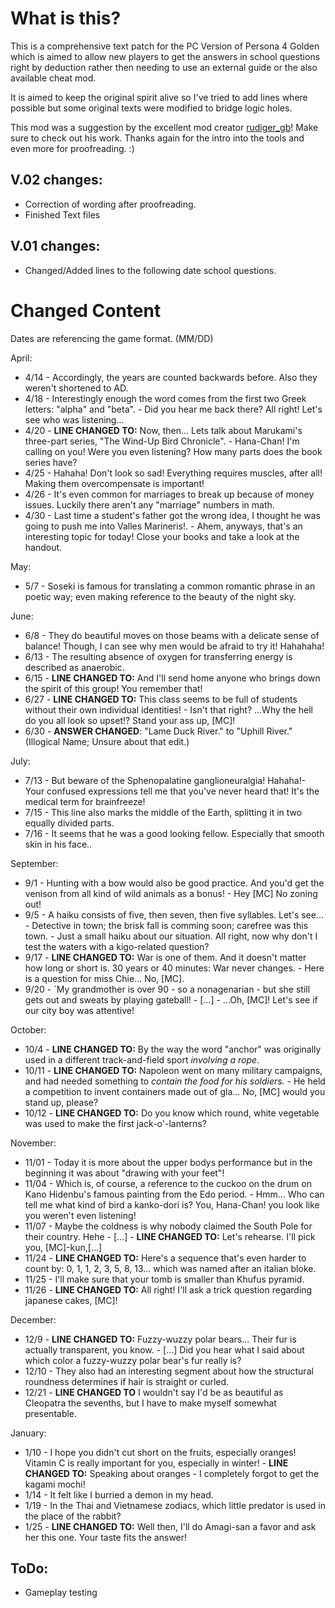 # What is this?

This is a comprehensive text patch for the PC Version of Persona 4 Golden which is aimed to allow new players to get the answers in school questions right by deduction rather then needing to use an external guide or the also available cheat mod.

It is aimed to keep the original spirit alive so I've tried to add lines where possible but some  original texts were modified to bridge logic holes. 

This mod was a suggestion by the excellent mod creator [rudiger_gb](https://gamebanana.com/members/1491857)! Make sure to check out his work. Thanks again for the intro into the tools and even more for proofreading. :) 

## V.02 changes:
- Correction of wording after proofreading.
- Finished Text files

## V.01 changes:
- Changed/Added lines to the following date school questions. 

# Changed Content

Dates are referencing the game format. (MM/DD)

April:
* 4/14 - Accordingly, the years are counted backwards before. Also they weren't shortened to AD.
* 4/18 - Interestingly enough the word comes from the first two Greek letters: "alpha" and "beta". - Did you hear me back there? All right! Let's see who was listening...
* 4/20 - **LINE CHANGED TO:** Now, then... Lets talk about Marukami's three-part series, "The Wind-Up Bird Chronicle". - Hana-Chan! I'm calling on you! Were you even listening? How many parts does the book series have?
* 4/25 - Hahaha! Don't look so sad! Everything requires muscles, after all! Making them overcompensate is important!
* 4/26 - It's even common for marriages to break up because of money issues. Luckily there aren't any "marriage" numbers in math.
* 4/30 - Last time a student's father got the wrong idea, I thought he was going to push me into Valles Marineris!. - Ahem, anyways, that's an interesting topic for today! Close your books and take a look at the handout. 

May:
* 5/7 - Soseki is famous for translating a common romantic phrase in an poetic way; even making reference to the beauty of the night sky. 

June:
* 6/8 - They do beautiful moves on those beams with a delicate sense of balance! Though, I can see why men would be afraid to try it! Hahahaha!
* 6/13 - The resulting absence of oxygen for transferring energy is described as anaerobic.
* 6/15 - **LINE CHANGED TO:** And I'll send home anyone who brings down the spirit of this group! You remember that!
* 6/27 - **LINE CHANGED TO:** This class seems to be full of students without their own individual identities! - Isn't that right? ...Why the hell do you all look so upset!? Stand your ass up, [MC]!
* 6/30 - **ANSWER CHANGED**: "Lame Duck River." to "Uphill River." (Illogical Name; Unsure about that edit.)

July:
* 7/13 - But beware of the Sphenopalatine ganglioneuralgia! Hahaha!- Your confused expressions tell me that you've never heard that! It's the medical term for brainfreeze!
* 7/15 - This line also marks the middle of the Earth, splitting it in two equally divided parts.
* 7/16 - It seems that he was a good looking fellow. Especially that smooth skin in his face..

September:
* 9/1 - Hunting with a bow would also be good practice. And you'd get the venison from all kind of wild animals as a bonus! - Hey [MC] No zoning out!
* 9/5 - A haiku consists of five, then seven, then five syllables. Let's see... - Detective in town; the brisk fall is comming soon; carefree was this town. - Just a small haiku about our situation. All right, now why don't I test the waters with a kigo-related question?
* 9/17 - **LINE CHANGED TO:** War is one of them. And it doesn't matter how long or short is. 30 years or 40 minutes: War never changes. - Here is a question for miss Chie... No, [MC].
* 9/20 - ´My grandmother is over 90 - so a nonagenarian - but she still gets out and sweats by playing gateball! - [...] - ...Oh, [MC]! Let's see if our city boy was attentive!

October:
* 10/4  - **LINE CHANGED TO:** By the way the word "anchor" was originally used in a different track-and-field sport _involving a rope_.
* 10/11 - **LINE CHANGED TO:** Napoleon went on many military campaigns, and had needed something to _contain the food for his soldiers._ - He held a competition to invent containers made out of gla... No, [MC] would you stand up, please?
* 10/12 - **LINE CHANGED TO:** Do you know which round, white vegetable was used to make the first jack-o'-lanterns? 

November:
* 11/01 - Today it is more about the upper bodys performance but in the beginning it was about "drawing with your feet"!
* 11/04 - Which is, of course, a reference to the cuckoo on the drum on Kano Hidenbu's famous painting from the Edo period. - Hmm... Who can tell me what kind of bird a kanko-dori is? You, Hana-Chan! you look like you weren't even listening!
* 11/07 - Maybe the coldness is why nobody claimed the South Pole for their country. Hehe - [...] - **LINE CHANGED TO:** Let's rehearse. I'll pick you, [MC]-kun,[...]
* 11/24 - **LINE CHANGED TO:** Here's a sequence that's even harder to count  by: 0, 1, 1, 2, 3, 5, 8, 13... which was named after an italian bloke.
* 11/25 - I'll make sure that your tomb is smaller than Khufus pyramid.
* 11/26 - **LINE CHANGED TO:** All right! I'll ask a trick question regarding japanese cakes, [MC]!

December:
* 12/9 - **LINE CHANGED TO:** Fuzzy-wuzzy polar bears... Their fur is actually transparent, you know. - [...] Did you hear what I said about which color a fuzzy-wuzzy polar bear's fur really is? 
* 12/10 - They also had an interesting segment about how the structural roundness determines if hair is straight or curled. 
* 12/21 - **LINE CHANGED TO** I wouldn't say I'd be as beautiful as Cleopatra the sevenths, but I have to make myself somewhat presentable. 

January:
* 1/10 - I hope you didn't cut short on the fruits, especially oranges! Vitamin C is really important for you, especially in winter! - **LINE CHANGED TO:** Speaking about oranges - I completely forgot to get the kagami mochi!
* 1/14 - It felt like I burried a demon in my head.
* 1/19 - In the Thai and Vietnamese zodiacs, which little predator is used in the place of the rabbit? 
* 1/25 - **LINE CHANGED TO:** Well then, I'll do Amagi-san a favor and ask her this one. Your taste fits the answer!

## ToDo:
* Gameplay testing